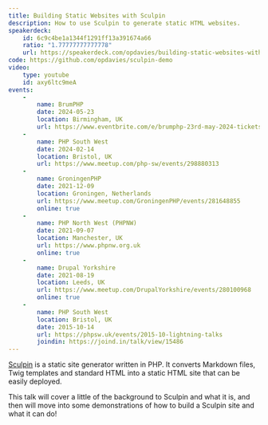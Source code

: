 ```yaml
---
title: Building Static Websites with Sculpin
description: How to use Sculpin to generate static HTML websites.
speakerdeck:
    id: 6c9c4be1a1344f1291ff13a391674a66
    ratio: "1.77777777777778"
    url: https://speakerdeck.com/opdavies/building-static-websites-with-sculpin
code: https://github.com/opdavies/sculpin-demo
video:
    type: youtube
    id: axy6ltc9meA
events:
    -
        name: BrumPHP
        date: 2024-05-23
        location: Birmingham, UK
        url: https://www.eventbrite.com/e/brumphp-23rd-may-2024-tickets-803037766577
    -
        name: PHP South West
        date: 2024-02-14
        location: Bristol, UK
        url: https://www.meetup.com/php-sw/events/298880313
    -
        name: GroningenPHP
        date: 2021-12-09
        location: Groningen, Netherlands
        url: https://www.meetup.com/GroningenPHP/events/281648855
        online: true
    -
        name: PHP North West (PHPNW)
        date: 2021-09-07
        location: Manchester, UK
        url: https://www.phpnw.org.uk
        online: true
    -
        name: Drupal Yorkshire
        date: 2021-08-19
        location: Leeds, UK
        url: https://www.meetup.com/DrupalYorkshire/events/280100968
        online: true
    -
        name: PHP South West
        location: Bristol, UK
        date: 2015-10-14
        url: https://phpsw.uk/events/2015-10-lightning-talks
        joindin: https://joind.in/talk/view/15486
---
```


[Sculpin][0] is a static site generator written in PHP. It converts Markdown
files, Twig templates and standard HTML into a static HTML site that can be
easily deployed.

This talk will cover a little of the background to Sculpin and what it is, and
then will move into some demonstrations of how to build a Sculpin site and what
it can do!

[0]: http://sculpin.io
[1]: https://opdavies.github.io/slides-phpsw-sculpin
